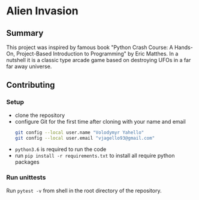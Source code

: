 # Alien Invasion

## Summary
This project was inspired by famous book "Python Crash Course: A Hands-On, Project-Based Introduction to Programming" by Eric Matthes.
In a nutshell it is a classic type arcade game based on destroying UFOs in a far far away universe.

## Contributing

### Setup
- clone the repository
- configure Git for the first time after cloning with your name and email
  ```bash
  git config --local user.name "Volodymyr Yahello"
  git config --local user.email "vjagello93@gmail.com"
  ```
- `python3.6` is required to run the code
- run `pip install -r requirements.txt` to install all require python packages

### Run unittests
Run `pytest -v` from shell in the root directory of the repository.
